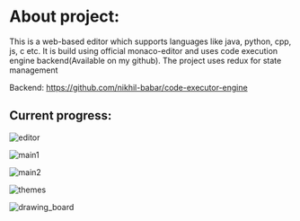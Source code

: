 # About project:

This is a web-based editor which supports languages like java, python, cpp, js, c etc. It is build using official monaco-editor and uses code execution engine backend(Available on my github). The project uses redux for state management

Backend: https://github.com/nikhil-babar/code-executor-engine

## Current progress:

![editor](https://github.com/nikhil-babar/code-editor/assets/115392530/9c5f50af-c37b-4195-8940-a2becf57ee08)





![main1](https://github.com/nikhil-babar/code-editor/assets/115392530/43ad61a1-5ac8-4d3d-a699-3b794f7d698b)



![main2](https://github.com/nikhil-babar/code-editor/assets/115392530/92d51346-cfb7-48c2-9b76-e5715dc3a9e6)



![themes](https://github.com/nikhil-babar/code-editor/assets/115392530/3aea55ff-9964-44f5-9ea9-f210671ab941)



![drawing_board](https://github.com/nikhil-babar/code-editor/assets/115392530/81a3ec77-8d76-436b-a879-7a485a48ab97)



